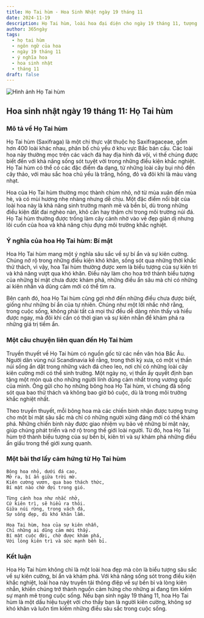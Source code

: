 ```yaml
---
title: Họ Tai hùm - Hoa Sinh Nhật ngày 19 tháng 11
date: 2024-11-19
description: Họ Tai hùm, loài hoa đại diện cho ngày 19 tháng 11, tượng trưng cho Bí mật. Khám phá câu chuyện thú vị, ý nghĩa trong ngôn ngữ của hoa và bài thơ ca ngợi vẻ đẹp của nó.
author: 365ngày
tags:
  - họ tai hùm
  - ngôn ngữ của hoa
  - ngày 19 tháng 11
  - ý nghĩa hoa
  - hoa sinh nhật
  - tháng 11
draft: false
---
```


![Hình ảnh Họ Tai hùm](https://cdn.pixabay.com/photo/2016/12/13/22/11/badan-1905221_1280.jpg#center)


## Hoa sinh nhật ngày 19 tháng 11: Họ Tai hùm

### Mô tả về Họ Tai hùm

Họ Tai hùm (Saxifraga) là một chi thực vật thuộc họ Saxifragaceae, gồm hơn 400 loài khác nhau, phân bố chủ yếu ở khu vực Bắc bán cầu. Các loài hoa này thường mọc trên các vách đá hay địa hình đá vôi, vì thế chúng được biết đến với khả năng sống sót tuyệt vời trong những điều kiện khắc nghiệt. Họ Tai hùm có thể có các đặc điểm đa dạng, từ những loài cây bụi nhỏ đến cây thảo, với màu sắc hoa chủ yếu là trắng, hồng, đỏ và đôi khi là màu vàng nhạt.

Hoa của Họ Tai hùm thường mọc thành chùm nhỏ, nở từ mùa xuân đến mùa hè, và có mùi hương nhẹ nhàng nhưng dễ chịu. Một đặc điểm nổi bật của loài hoa này là khả năng sinh trưởng mạnh mẽ và bền bỉ, dù trong những điều kiện đất đai nghèo nàn, khô cằn hay thậm chí trong môi trường núi đá. Họ Tai hùm thường được trồng làm cây cảnh nhờ vào vẻ đẹp giản dị nhưng lôi cuốn của hoa và khả năng chịu đựng môi trường khắc nghiệt.

### Ý nghĩa của hoa Họ Tai hùm: Bí mật

Hoa Họ Tai hùm mang một ý nghĩa sâu sắc về sự bí ẩn và sự kiên cường. Chúng nở rộ trong những điều kiện khó khăn, sống sót qua những thời khắc thử thách, vì vậy, hoa Tai hùm thường được xem là biểu tượng của sự kiên trì và khả năng vượt qua khó khăn. Điều này làm cho hoa trở thành biểu tượng của những bí mật chưa được khám phá, những điều ẩn sâu mà chỉ có những ai kiên nhẫn và dũng cảm mới có thể tìm ra.

Bên cạnh đó, hoa Họ Tai hùm cũng gợi nhớ đến những điều chưa được biết, giống như những bí ẩn của tự nhiên. Chúng như một lời nhắc nhở rằng, trong cuộc sống, không phải tất cả mọi thứ đều dễ dàng nhìn thấy và hiểu được ngay, mà đôi khi cần có thời gian và sự kiên nhẫn để khám phá ra những giá trị tiềm ẩn.

### Một câu chuyện liên quan đến Họ Tai hùm

Truyền thuyết về Họ Tai hùm có nguồn gốc từ các nền văn hóa Bắc Âu. Người dân vùng núi Scandinavia kể rằng, trong thời kỳ xưa, có một vị thần núi sống ẩn dật trong những vách đá cheo leo, nơi chỉ có những loài cây kiên cường mới có thể sinh trưởng. Một ngày nọ, vị thần ấy quyết định ban tặng một món quà cho những người lính dũng cảm nhất trong vương quốc của mình. Ông gửi cho họ những bông hoa Họ Tai hùm, vì chúng đã sống sót qua bao thử thách và không bao giờ bỏ cuộc, dù là trong môi trường khắc nghiệt nhất.

Theo truyền thuyết, mỗi bông hoa mà các chiến binh nhận được tượng trưng cho một bí mật sâu sắc mà chỉ có những người xứng đáng mới có thể khám phá. Những chiến binh này được giao nhiệm vụ bảo vệ những bí mật này, giúp chúng phát triển và nở rộ trong thế giới loài người. Từ đó, hoa Họ Tai hùm trở thành biểu tượng của sự bền bỉ, kiên trì và sự khám phá những điều ẩn giấu trong thế giới xung quanh.

### Một bài thơ lấy cảm hứng từ Họ Tai hùm

```
Bông hoa nhỏ, dưới đá cao,  
Mở ra, bí ẩn giữa trời mờ.  
Kiên cường vươn, qua bao thách thức,  
Bí mật nào chờ đợi trong gió.  

Từng cánh hoa như nhắc nhở,  
Cứ kiên trì, sẽ hiểu ra thôi.  
Giữa núi rừng, trong vách đá,  
Sự sống đẹp, dù khó khăn lắm.  

Hoa Tai hùm, hoa của sự kiên nhẫn,  
Chỉ những ai dũng cảm mới thấy.  
Bí mật cuộc đời, chờ được khám phá,  
Với lòng kiên trì và sức mạnh bền bỉ.  
```

### Kết luận

Hoa Họ Tai hùm không chỉ là một loài hoa đẹp mà còn là biểu tượng sâu sắc về sự kiên cường, bí ẩn và khám phá. Với khả năng sống sót trong điều kiện khắc nghiệt, loài hoa này truyền tải thông điệp về sự bền bỉ và lòng kiên nhẫn, khiến chúng trở thành nguồn cảm hứng cho những ai đang tìm kiếm sự mạnh mẽ trong cuộc sống. Nếu bạn sinh ngày 19 tháng 11, hoa Họ Tai hùm là một dấu hiệu tuyệt vời cho thấy bạn là người kiên cường, không sợ khó khăn và luôn tìm kiếm những điều sâu sắc trong cuộc sống.